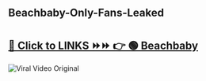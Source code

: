 
 ## Beachbaby-Only-Fans-Leaked

# <h2><a href="https://clipsfans.com/Beachbaby&ref=git">🔗 Click to LINKS ⏩⏩ 👉 🟢 Beachbaby </a></h2>

<a href="https://clipsfans.com/Beachbaby&ref=git" rel="nofollow" data-target="animated-image.originalLink"><img src="https://i.ibb.co.com/xMMVF88/686577567.gif" alt="Viral Video Original" style="max-width: 100%; display: inline-block;" data-target="animated-image.originalImage"></a>
